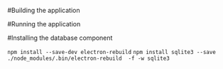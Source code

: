 
#Building the application


#Running the application




#Installing the database component

`npm install --save-dev electron-rebuild`
`npm install sqlite3 --save`
`./node_modules/.bin/electron-rebuild  -f -w sqlite3`